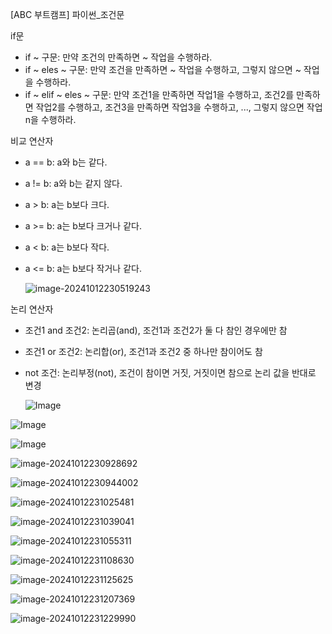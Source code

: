 [ABC 부트캠프] 파이썬_조건문



if문

- if ~ 구문: 만약 조건의 만족하면 ~ 작업을 수행하라.
- if ~ eles ~ 구문: 만약 조건을 만족하면 ~ 작업을 수행하고, 그렇지 않으면 ~ 작업을 수행하라.
- if ~ elif ~ eles ~ 구문: 만약 조건1을 만족하면 작업1을 수행하고, 조건2를 만족하면 작업2를 수행하고, 조건3을 만족하면 작업3을 수행하고, ..., 그렇지 않으면 작업 n을 수행하라.



비교 연산자

- a == b: a와 b는 같다.

- a != b: a와 b는 같지 않다.

- a > b: a는 b보다 크다.

- a >= b: a는 b보다 크거나 같다.

- a < b: a는 b보다 작다.

- a <= b: a는 b보다 작거나 같다.

  ![image-20241012230519243](/Users/jeongjaemin/Desktop/gitjm34.github.io/images/2023-07-06/image-20241012230519243.png)

  

논리 연산자

- 조건1 and 조건2: 논리곱(and), 조건1과 조건2가 둘 다 참인 경우에만 참

- 조건1 or 조건2: 논리합(or), 조건1과 조건2 중 하나만 참이어도 참

- not 조건: 논리부정(not), 조건이 참이면 거짓, 거짓이면 참으로 논리 값을 반대로 변경

  ![Image](/Users/jeongjaemin/Desktop/gitjm34.github.io/images/2023-07-06/image-20241012230609545.png)

![Image](https://postfiles.pstatic.net/MjAyMzA3MDVfMjA1/MDAxNjg4NTU3MzgyNzE5.0lu7LncuKALMDGzPI-R1Vu-kIQCreE8mq2QkF_UpNn8g.Hu4ClbXhhcM2bD2JFmQFqbz6jZvgpIuW4gqheEw4RsQg.PNG.dawon020629/image.png?type=w3840)

![Image](https://postfiles.pstatic.net/MjAyMzA3MDVfMTMx/MDAxNjg4NTU3NjYwNzY0.mP45TD3kIA0tMD92GU_2-WMureUtyP-SK8XbKuH8u2Ig.ShD0j2a6BI5PS6K1yuFEBjSU75P_IQewgXqVEc9hp48g.PNG.dawon020629/image.png?type=w3840)

![image-20241012230928692](/Users/jeongjaemin/Desktop/gitjm34.github.io/images/2023-07-06/image-20241012230928692.png)

![image-20241012230944002](/Users/jeongjaemin/Desktop/gitjm34.github.io/images/2023-07-06/image-20241012230944002.png)

![image-20241012231025481](/Users/jeongjaemin/Desktop/gitjm34.github.io/images/2023-07-06/image-20241012231025481.png)

![image-20241012231039041](/Users/jeongjaemin/Desktop/gitjm34.github.io/images/2023-07-06/image-20241012231039041.png)

![image-20241012231055311](/Users/jeongjaemin/Desktop/gitjm34.github.io/images/2023-07-06/image-20241012231055311.png)

![image-20241012231108630](/Users/jeongjaemin/Desktop/gitjm34.github.io/images/2023-07-06/image-20241012231108630.png)

![image-20241012231125625](/Users/jeongjaemin/Desktop/gitjm34.github.io/images/2023-07-06/image-20241012231125625.png)

![image-20241012231207369](/Users/jeongjaemin/Desktop/gitjm34.github.io/images/2023-07-06/image-20241012231207369.png)

![image-20241012231229990](/Users/jeongjaemin/Desktop/gitjm34.github.io/images/2023-07-06/image-20241012231229990.png)

